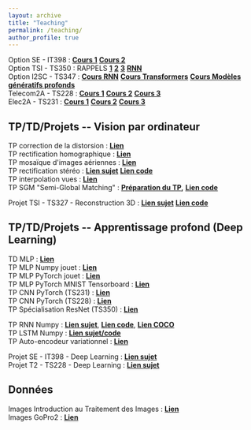 ```yaml
---
layout: archive
title: "Teaching"
permalink: /teaching/
author_profile: true
---
```


Option SE - IT398 : [**Cours 1**](https://gbourmaud.github.io/files/Cours_2023_2024_DL_1.pdf) [**Cours 2**](https://gbourmaud.github.io/files/Cours_2022_2023_DL_2.pdf)  
Option TSI - TS350 : RAPPELS [**1**](https://gbourmaud.github.io/files/Cours_2023_2024_DL_1.pdf) [**2**](https://gbourmaud.github.io/files/Cours_2022_2023_DL_2.pdf) [**3**](https://gbourmaud.github.io/files/Cours_2022_2023_DL_3.pdf) [**RNN**](https://gbourmaud.github.io/files/RNN.pdf)  
Option I2SC - TS347 : [**Cours RNN**](https://gbourmaud.github.io/files/RNN.pdf) [**Cours Transformers**](https://gbourmaud.github.io/files/cours_transformers.pdf) [**Cours Modèles génératifs profonds**](https://gbourmaud.github.io/files/cours_modeles_generatifs_profonds.pdf)  
Telecom2A - TS228 : [**Cours 1**](https://gbourmaud.github.io/files/Cours_2022_2023_DL_1.pdf) [**Cours 2**](https://gbourmaud.github.io/files/Cours_2022_2023_DL_2.pdf) [**Cours 3**](https://gbourmaud.github.io/files/Cours_2022_2023_DL_3.pdf)  
Elec2A - TS231 : [**Cours 1**](https://gbourmaud.github.io/files/Cours_2022_2023_DL_1.pdf) [**Cours 2**](https://gbourmaud.github.io/files/Cours_2022_2023_DL_2.pdf) [**Cours 3**](https://gbourmaud.github.io/files/Cours_2022_2023_DL_3.pdf)  



## TP/TD/Projets -- Vision par ordinateur

TP correction de la distorsion : [**Lien**](https://gbourmaud.github.io/files/TP_undistortion.zip)  
TP rectification homographique : [**Lien**](https://gbourmaud.github.io/files/rectification_homographique.pdf)  
TP mosaïque d'images aériennes : [**Lien**](https://gbourmaud.github.io/files/TP_Mosaique_image_aerienne.zip)  
TP rectification stéréo : [**Lien sujet**](https://gbourmaud.github.io/files/TP_RECTIFICATION_STEREO.html) [**Lien code**](https://gbourmaud.github.io/files/TP_RectificationStereo_squelette.zip)  
TP interpolation vues : [**Lien**](https://gbourmaud.github.io/files/interp_vues_squelette.tar.gz)  
TP SGM "Semi-Global Matching" : [**Préparation du TP**](...)**,** [**Lien code**](...)  

  
Projet TSI - TS327 - Reconstruction 3D :  [**Lien sujet**](...)  [**Lien code**](...)



## TP/TD/Projets -- Apprentissage profond (Deep Learning)

TD MLP : [**Lien**](https://gbourmaud.github.io/files/TD_apprentissage_MLPv3.pdf)  
TP MLP Numpy jouet : [**Lien**](https://gbourmaud.github.io/files/MLP_numpy.html)  
TP MLP PyTorch jouet : [**Lien**](https://gbourmaud.github.io/files/TP_MLP_PyTorch_jouet.html)  
TP MLP PyTorch MNIST Tensorboard : [**Lien**](https://gbourmaud.github.io/files/TP_MNIST_PyTorch_TensorBoard.html)  
TP CNN PyTorch (TS231) : [**Lien**](https://gbourmaud.github.io/files/TP_CNN_PyTorch_TS231.html)  
TP CNN PyTorch (TS228) : [**Lien**](https://gbourmaud.github.io/files/TP_CNN_PyTorch.html)  
TP Spécialisation ResNet (TS350) : [**Lien**](https://gbourmaud.github.io/files/TP_specialisation_TSI_2023_2024.pdf)  
  
TP RNN Numpy : [**Lien sujet**](https://gbourmaud.github.io/files/TP_RNN_numpy/TP_description_image_RNN.pdf), [**Lien code**](https://gbourmaud.github.io/files/TP_RNN_numpy/utils.zip), [**Lien COCO**](https://thor.enseirb-matmeca.fr/ruby/projects/)  
TP LSTM Numpy : [**Lien sujet/code**](...)  
TP Auto-encodeur variationnel : [**Lien**](https://gbourmaud.github.io/files/TP_VAE.ipynb)  
  
Projet SE - IT398 - Deep Learning :  [**Lien sujet**](...)  
Projet T2 - TS228 - Deep Learning :  [**Lien sujet**](...)



## Données

Images Introduction au Traitement des Images : [**Lien**](...)  
Images GoPro2 : [**Lien**](...)
